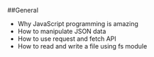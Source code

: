 ##General

- Why JavaScript programming is amazing
- How to manipulate JSON data
- How to use request and fetch API
- How to read and write a file using fs module
